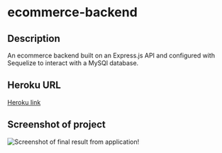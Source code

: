 # ecommerce-backend

 ## Description
An ecommerce backend built on an Express.js API and configured with Sequelize to interact with a MySQl database.

## Heroku URL
[Heroku link](https://secure-waters-52438.herokuapp.com/)

## Screenshot of project
![Screenshot of final result from application!]()